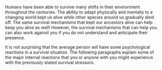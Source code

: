 
Humans have been able to survive many shifts in their environment throughout the centuries. The ability to adapt physically and mentally to a changing world kept us alive while other species around us gradually died off. The same survival mechanisms that kept our ancestors alive can help keep you alive as well! However, the survival mechanisms that can help you can also work against you if you do not understand and anticipate their presence.

It is not surprising that the average person will have some psychological reactions in a survival situation. The following paragraphs explain some of the major internal reactions that you or anyone with you might experience with the previously stated survival stressors.

